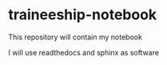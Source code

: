 # traineeship-notebook

This repository will contain my notebook

I will use readthedocs and sphinx as software

